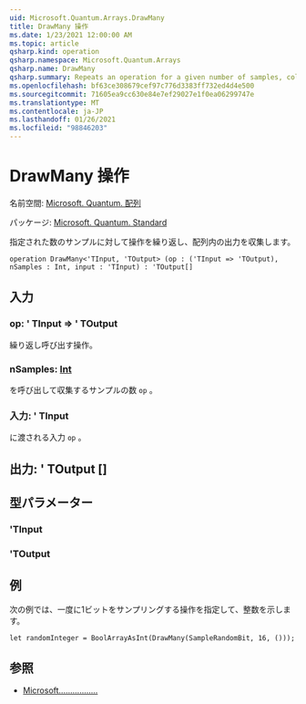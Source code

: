 ```yaml
---
uid: Microsoft.Quantum.Arrays.DrawMany
title: DrawMany 操作
ms.date: 1/23/2021 12:00:00 AM
ms.topic: article
qsharp.kind: operation
qsharp.namespace: Microsoft.Quantum.Arrays
qsharp.name: DrawMany
qsharp.summary: Repeats an operation for a given number of samples, collecting its outputs in an array.
ms.openlocfilehash: bf63ce308679cef97c776d3383ff732ed4d4e500
ms.sourcegitcommit: 71605ea9cc630e84e7ef29027e1f0ea06299747e
ms.translationtype: MT
ms.contentlocale: ja-JP
ms.lasthandoff: 01/26/2021
ms.locfileid: "98846203"
---
```

# <a name="drawmany-operation"></a>DrawMany 操作

名前空間: [Microsoft. Quantum. 配列](xref:Microsoft.Quantum.Arrays)

パッケージ: [Microsoft. Quantum. Standard](https://nuget.org/packages/Microsoft.Quantum.Standard)


指定された数のサンプルに対して操作を繰り返し、配列内の出力を収集します。

```qsharp
operation DrawMany<'TInput, 'TOutput> (op : ('TInput => 'TOutput), nSamples : Int, input : 'TInput) : 'TOutput[]
```


## <a name="input"></a>入力

### <a name="op--tinput--toutput"></a>op: ' TInput => ' TOutput 

繰り返し呼び出す操作。


### <a name="nsamples--int"></a>nSamples: [Int](xref:microsoft.quantum.lang-ref.int)

を呼び出して収集するサンプルの数 `op` 。


### <a name="input--tinput"></a>入力: ' TInput

に渡される入力 `op` 。



## <a name="output--toutput"></a>出力: ' TOutput []



## <a name="type-parameters"></a>型パラメーター

### <a name="tinput"></a>'TInput


### <a name="toutput"></a>'TOutput



## <a name="example"></a>例

次の例では、一度に1ビットをサンプリングする操作を指定して、整数を示します。

```qsharp
let randomInteger = BoolArrayAsInt(DrawMany(SampleRandomBit, 16, ()));
```

## <a name="see-also"></a>参照

- [Microsoft.................](xref:Microsoft.Quantum.Canon.Repeat)